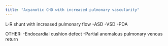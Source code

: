 ```yaml
---
title: "Acyanotic CHD with increased pulmonary vascularity"
---
```

L-R shunt with increased pulmonary flow
-ASD
-VSD
-PDA

OTHER:
-Endocardial cushion defect
-Partial anomalous pulmonary venous return

